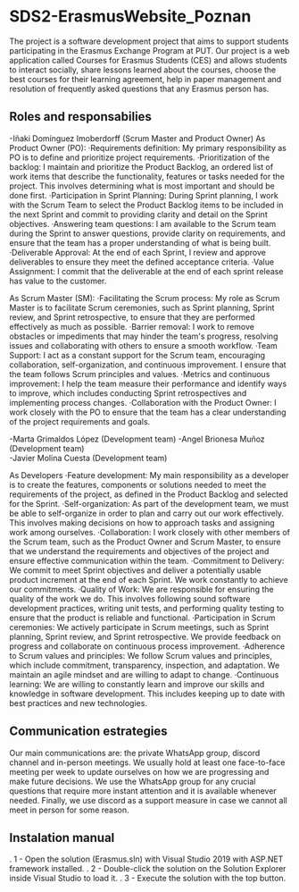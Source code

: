 # SDS2-ErasmusWebsite_Poznan
The project is a software development project that aims to support students participating in the Erasmus Exchange Program at PUT.
Our project is a web application called Courses for Erasmus Students (CES) and allows students to interact socially, share lessons learned about the courses, choose the best courses for their learning agreement, help in paper management and resolution of frequently asked questions that any Erasmus person has.

## Roles and responsabilies
-Iñaki Domínguez Imoberdorff (Scrum Master and Product Owner)
  As Product Owner (PO):
    ·Requirements definition: My primary responsibility as PO is to define and prioritize project requirements.
    ·Prioritization of the backlog: I maintain and prioritize the Product Backlog, an ordered list of work items that describe the functionality, features or tasks needed for the project. This involves determining what is most important and should be done first.
    ·Participation in Sprint Planning: During Sprint planning, I work with the Scrum Team to select the Product Backlog items to be included in the next Sprint and commit to providing clarity and detail on the Sprint objectives.
    ·Answering team questions: I am available to the Scrum team during the Sprint to answer questions, provide clarity on requirements, and ensure that the team has a proper understanding of what is being built.
    ·Deliverable Approval: At the end of each Sprint, I review and approve deliverables to ensure they meet the defined acceptance criteria.
    ·Value Assignment: I commit that the deliverable at the end of each sprint release has value to the customer.
  
  As Scrum Master (SM):
    ·Facilitating the Scrum process: My role as Scrum Master is to facilitate Scrum ceremonies, such as Sprint planning, Sprint review, and Sprint retrospective, to ensure that they are performed effectively as much as possible.
    ·Barrier removal: I work to remove obstacles or impediments that may hinder the team's progress, resolving issues and collaborating with others to ensure a smooth workflow.
    ·Team Support: I act as a constant support for the Scrum team, encouraging collaboration, self-organization, and continuous improvement. I ensure that the team follows Scrum principles and values.
    ·Metrics and continuous improvement: I help the team measure their performance and identify ways to improve, which includes conducting Sprint retrospectives and implementing process changes.
    ·Collaboration with the Product Owner: I work closely with the PO to ensure that the team has a clear understanding of the project requirements and goals.

-Marta Grimaldos López (Development team)
-Angel Brionesa Muñoz (Development team)  
-Javier Molina Cuesta (Development team)

  As Developers
  ·Feature development: My main responsibility as a developer is to create the features, components or solutions needed to meet the requirements of the project, as defined in the Product Backlog and selected for the Sprint.
  ·Self-organization: As part of the development team, we must be able to self-organize in order to plan and carry out our work effectively. This involves making decisions on how to approach tasks and assigning work among ourselves.
  ·Collaboration: I work closely with other members of the Scrum team, such as the Product Owner and Scrum Master, to ensure that we understand the requirements and objectives of the project and ensure effective communication within the team.
  ·Commitment to Delivery: We commit to meet Sprint objectives and deliver a potentially usable product increment at the end of each Sprint. We work constantly to achieve our commitments.
  ·Quality of Work: We are responsible for ensuring the quality of the work we do. This involves following sound software development practices, writing unit tests, and performing quality testing to ensure that the product is reliable and functional.
  ·Participation in Scrum ceremonies: We actively participate in Scrum meetings, such as Sprint planning, Sprint review, and Sprint retrospective. We provide feedback on progress and collaborate on continuous process improvement.
  ·Adherence to Scrum values and principles: We follow Scrum values and principles, which include commitment, transparency, inspection, and adaptation. We maintain an agile mindset and are willing to adapt to change.
  ·Continuous learning: We are willing to constantly learn and improve our skills and knowledge in software development. This includes keeping up to date with best practices and new technologies.

## Communication estrategies
Our main communications are: the private WhatsApp group, discord channel and in-person meetings. We usually hold at least one face-to-face meeting per week to update ourselves on how we are progressing and make future decisions. We use the WhatsApp group for any crucial questions that require more instant attention and it is available whenever needed. Finally, we use discord as a support measure in case we cannot all meet in person for some reason.

## Instalation manual

. 1 - Open the solution (Erasmus.sln) with Visual Studio 2019 with ASP.NET framework installed.
. 2 - Double-click the solution on the Solution Explorer inside Visual Studio to load it.
. 3 - Execute the solution with the top button.
